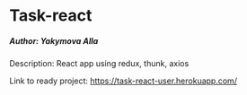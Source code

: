 <h1>Task-react</h1>

<h5>Author: Yakymova Alla</h5>

<p>Description: React app using redux, thunk, axios</p>

Link to ready project: https://task-react-user.herokuapp.com/
